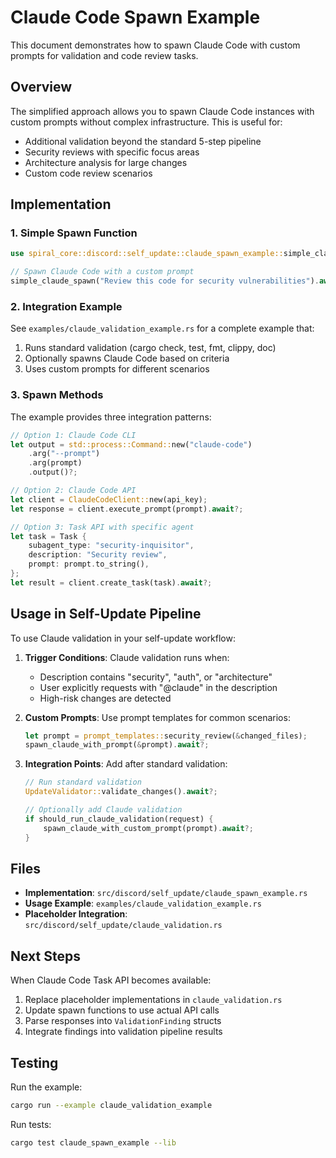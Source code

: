 # Claude Code Spawn Example

This document demonstrates how to spawn Claude Code with custom prompts for validation and code review tasks.

## Overview

The simplified approach allows you to spawn Claude Code instances with custom prompts without complex infrastructure. This is useful for:

- Additional validation beyond the standard 5-step pipeline
- Security reviews with specific focus areas
- Architecture analysis for large changes
- Custom code review scenarios

## Implementation

### 1. Simple Spawn Function

```rust
use spiral_core::discord::self_update::claude_spawn_example::simple_claude_spawn;

// Spawn Claude Code with a custom prompt
simple_claude_spawn("Review this code for security vulnerabilities").await?;
```

### 2. Integration Example

See `examples/claude_validation_example.rs` for a complete example that:

1. Runs standard validation (cargo check, test, fmt, clippy, doc)
2. Optionally spawns Claude Code based on criteria
3. Uses custom prompts for different scenarios

### 3. Spawn Methods

The example provides three integration patterns:

```rust
// Option 1: Claude Code CLI
let output = std::process::Command::new("claude-code")
    .arg("--prompt")
    .arg(prompt)
    .output()?;

// Option 2: Claude Code API
let client = ClaudeCodeClient::new(api_key);
let response = client.execute_prompt(prompt).await?;

// Option 3: Task API with specific agent
let task = Task {
    subagent_type: "security-inquisitor",
    description: "Security review",
    prompt: prompt.to_string(),
};
let result = client.create_task(task).await?;
```

## Usage in Self-Update Pipeline

To use Claude validation in your self-update workflow:

1. **Trigger Conditions**: Claude validation runs when:
   - Description contains "security", "auth", or "architecture"
   - User explicitly requests with "@claude" in the description
   - High-risk changes are detected

2. **Custom Prompts**: Use prompt templates for common scenarios:

   ```rust
   let prompt = prompt_templates::security_review(&changed_files);
   spawn_claude_with_prompt(&prompt).await?;
   ```

3. **Integration Points**: Add after standard validation:

   ```rust
   // Run standard validation
   UpdateValidator::validate_changes().await?;

   // Optionally add Claude validation
   if should_run_claude_validation(request) {
       spawn_claude_with_custom_prompt(prompt).await?;
   }
   ```

## Files

- **Implementation**: `src/discord/self_update/claude_spawn_example.rs`
- **Usage Example**: `examples/claude_validation_example.rs`
- **Placeholder Integration**: `src/discord/self_update/claude_validation.rs`

## Next Steps

When Claude Code Task API becomes available:

1. Replace placeholder implementations in `claude_validation.rs`
2. Update spawn functions to use actual API calls
3. Parse responses into `ValidationFinding` structs
4. Integrate findings into validation pipeline results

## Testing

Run the example:

```bash
cargo run --example claude_validation_example
```

Run tests:

```bash
cargo test claude_spawn_example --lib
```
